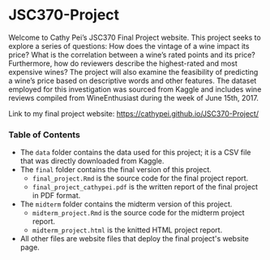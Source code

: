 # JSC370-Project

Welcome to Cathy Pei’s JSC370 Final Project website. This project seeks to explore a series of questions: How does the vintage of a wine impact its price? What is the correlation between a wine’s rated points and its price? Furthermore, how do reviewers describe the highest-rated and most expensive wines? The project will also examine the feasibility of predicting a wine’s price based on descriptive words and other features. The dataset employed for this investigation was sourced from Kaggle and includes wine reviews compiled from WineEnthusiast during the week of June 15th, 2017.


Link to my final project website: https://cathypei.github.io/JSC370-Project/

### Table of Contents
 
* The `data` folder contains the data used for this project; it is a CSV file that was directly downloaded from Kaggle.
* The `final` folder contains the final version of this project.
  * `final_project.Rmd` is the source code for the final project report.
  * `final_project_cathypei.pdf` is the written report of the final project in PDF format.
* The `midterm` folder contains the midterm version of this project.
  * `midterm_project.Rmd` is the source code for the midterm project report.
  * `midterm_project.html` is the knitted HTML project report.
* All other files are website files that deploy the final project's website page.
